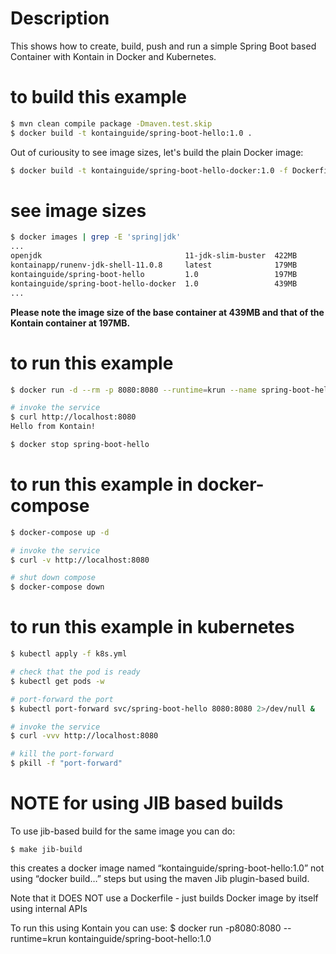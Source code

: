# Description
This shows how to create, build, push and run a simple Spring Boot based Container with Kontain in Docker and Kubernetes.

# to build this example
```bash
$ mvn clean compile package -Dmaven.test.skip
$ docker build -t kontainguide/spring-boot-hello:1.0 .
```

Out of curiousity to see image sizes, let's build the plain Docker image:
```bash
$ docker build -t kontainguide/spring-boot-hello-docker:1.0 -f Dockerfile.docker .
```

# see image sizes
```bash
$ docker images | grep -E 'spring|jdk'
...
openjdk                                11-jdk-slim-buster  422MB
kontainapp/runenv-jdk-shell-11.0.8     latest              179MB
kontainguide/spring-boot-hello         1.0                 197MB
kontainguide/spring-boot-hello-docker  1.0                 439MB
...
```

**Please note the image size of the base container at 439MB and that of the Kontain container at 197MB.**

# to run this example
```bash
$ docker run -d --rm -p 8080:8080 --runtime=krun --name spring-boot-hello kontainguide/spring-boot-hello:1.0

# invoke the service
$ curl http://localhost:8080
Hello from Kontain!

$ docker stop spring-boot-hello
```

# to run this example in docker-compose
```bash
$ docker-compose up -d

# invoke the service
$ curl -v http://localhost:8080

# shut down compose
$ docker-compose down
```

# to run this example in kubernetes
```bash
$ kubectl apply -f k8s.yml

# check that the pod is ready
$ kubectl get pods -w

# port-forward the port
$ kubectl port-forward svc/spring-boot-hello 8080:8080 2>/dev/null &

# invoke the service
$ curl -vvv http://localhost:8080

# kill the port-forward
$ pkill -f "port-forward"
```

# NOTE for using JIB based builds
To use jib-based build for the same image you can do:
```shell
$ make jib-build
```
this creates a docker image named “kontainguide/spring-boot-hello:1.0” not using “docker build…” steps but using the maven Jib plugin-based build.

Note that it DOES NOT use a Dockerfile - just builds Docker image by itself using internal APIs

To run this using Kontain you can use:
$ docker run -p8080:8080 --runtime=krun kontainguide/spring-boot-hello:1.0
